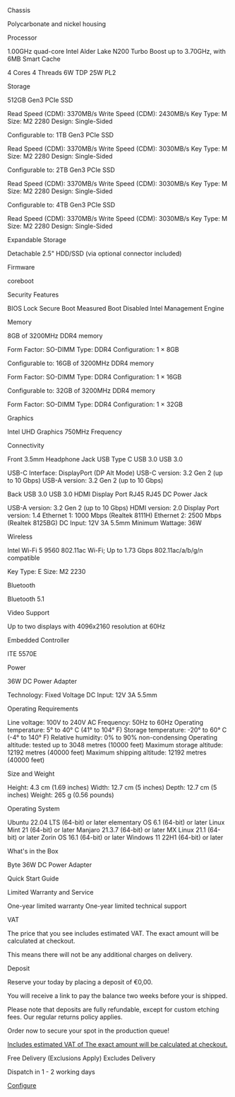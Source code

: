 Chassis

 Polycarbonate and nickel housing

 Processor

 1.00GHz quad-core Intel Alder Lake N200
 Turbo Boost up to 3.70GHz, with 6MB Smart Cache

 4 Cores
 4
Threads
 6W TDP
 25W PL2

 Storage

 512GB Gen3 PCIe SSD

 Read Speed (CDM): 3370MB/s
 Write Speed (CDM): 2430MB/s
 Key Type: M
 Size: M2
2280
 Design: Single-Sided

Configurable to:
 1TB Gen3 PCIe SSD

 Read Speed (CDM): 3370MB/s
 Write Speed (CDM):
3030MB/s
 Key Type: M
 Size: M2 2280
 Design: Single-Sided

Configurable to:
 2TB Gen3 PCIe SSD

 Read Speed (CDM): 3370MB/s
 Write Speed (CDM):
3030MB/s
 Key Type: M
 Size: M2 2280
 Design: Single-Sided

Configurable to:
 4TB Gen3 PCIe SSD

 Read Speed (CDM): 3370MB/s
 Write Speed (CDM):
3030MB/s
 Key Type: M
 Size: M2 2280
 Design: Single-Sided

 Expandable Storage

 Detachable 2.5" HDD/SSD (via optional connector included)

 Firmware

 coreboot

 Security Features

 BIOS Lock
 Secure Boot
 Measured Boot
 Disabled Intel Management Engine

 Memory

 8GB of 3200MHz DDR4 memory

 Form Factor: SO-DIMM
 Type: DDR4
 Configuration: 1 × 8GB

Configurable to:
 16GB of 3200MHz DDR4 memory

 Form Factor: SO-DIMM
 Type: DDR4
Configuration: 1 × 16GB

Configurable to:
 32GB of 3200MHz DDR4 memory

 Form Factor: SO-DIMM
 Type: DDR4
Configuration: 1 × 32GB

 Graphics

 Intel UHD Graphics
 750MHz Frequency

 Connectivity

Front
 3.5mm Headphone Jack
 USB Type C
 USB 3.0
 USB 3.0

 USB-C Interface: DisplayPort (DP Alt Mode)
 USB-C version: 3.2 Gen 2 (up to 10 Gbps)
 USB-A version: 3.2 Gen 2 (up to 10
Gbps)

Back
 USB 3.0
 USB 3.0
 HDMI
 Display Port
 RJ45
 RJ45
 DC Power Jack

 USB-A version: 3.2 Gen 2 (up to 10 Gbps)
 HDMI version: 2.0
 Display Port version: 1.4
 Ethernet 1: 1000 Mbps (Realtek
8111H)
 Ethernet 2: 2500 Mbps (Realtek 8125BG)
 DC Input: 12V 3A 5.5mm
 Minimum Wattage: 36W

 Wireless

 Intel Wi-Fi 5 9560
 802.11ac Wi-Fi; Up to 1.73 Gbps
 802.11ac/a/b/g/n compatible

 Key Type: E
 Size: M2 2230

 Bluetooth

 Bluetooth 5.1

 Video Support

 Up to two displays with 4096x2160 resolution at 60Hz

 Embedded Controller

 ITE 5570E

 Power

 36W DC Power Adapter

 Technology: Fixed Voltage
 DC Input: 12V 3A 5.5mm

 Operating Requirements

 Line voltage: 100V to 240V AC
 Frequency: 50Hz to 60Hz
 Operating temperature: 5° to 40° C (41°
to 104° F)
 Storage temperature: -20° to 60° C (-4° to 140° F)
 Relative humidity: 0% to 90% non-condensing
 Operating
altitude: tested up to 3048 metres (10000 feet)
 Maximum storage altitude: 12192 metres (40000 feet)
 Maximum shipping
altitude: 12192 metres (40000 feet)

 Size and Weight

 Height: 4.3 cm (1.69 inches)
 Width: 12.7 cm (5 inches)
 Depth: 12.7 cm (5 inches)
 Weight: 265 g (0.56
pounds)

 Operating System

 Ubuntu 22.04 LTS (64-bit) or later
 elementary OS 6.1 (64-bit) or later
 Linux Mint 21 (64-bit) or later
 Manjaro 21.3.7 (64-bit) or later
 MX Linux 21.1 (64-bit) or later
 Zorin OS 16.1 (64-bit) or later
 Windows 11 22H1 (64-bit) or later

What's in the Box

 Byte
 36W DC Power Adapter

 Quick Start Guide

 Limited Warranty and Service

 One-year limited warranty
 One-year limited technical support

 VAT

 The price that you see includes estimated VAT. The exact amount will be calculated at checkout.

 This means there will not be any additional charges on delivery.

 Deposit

 Reserve your today by placing a deposit of €0,00.

 You will receive a link to pay the balance two weeks before your is shipped.

 Please note that deposits are fully refundable, except for custom etching fees. Our regular returns policy applies.

 Order now to secure your spot in the production queue!

[Includes estimated VAT of The exact amount will be calculated at checkout.](#tax)

Free Delivery  (Exclusions Apply) Excludes Delivery

Dispatch in 1 - 2 working days

[Configure](/products/byte)
